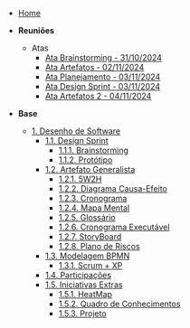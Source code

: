 <!-- docs/_sidebar.md -->

- [Home](/)


- **Reuniões**
  - Atas
    - [Ata Brainstorming - 31/10/2024](/Atas/ata_brainstorming.md)
    - [Ata Artefatos - 02/11/2024](/Atas/atas.md)
    - [Ata Planejamento - 03/11/2024](/Atas/ata_planejamento.md)
    - [Ata Design Sprint - 03/11/2024](/Atas/ata_designsprint.md)
    - [Ata Artefatos 2 - 04/11/2024](/Atas/Ata_gp1_3.md)

- **Base**
  - [1. Desenho de Software](/Base/1.Base.md)
    - [1.1. Design Sprint](/DesignSprint/designsprint.md)
      - [1.1.1. Brainstorming](/DesignSprint/brainstorming.md)
      - [1.1.2. Protótipo](/DesignSprint/prototipo.md)
    - [1.2. Artefato Generalista](/Artefatos/artefato.md)
      - [1.2.1. 5W2H](/Artefatos/5w2h.md)
      - [1.2.2. Diagrama Causa-Efeito](/Artefatos/Ishikawa.md)
      - [1.2.3. Cronograma](/Artefatos/Cronograma.md)
      - [1.2.4. Mapa Mental](/Artefatos/Mapamental.md)
      - [1.2.5. Glossário](/Artefatos/Glossario.md)
      - [1.2.6. Cronograma Executável](/Artefatos/CronogramaExecutavel.md)
      - [1.2.7. StoryBoard](/Artefatos/StoryBoard.md) 
      - [1.2.8. Plano de Riscos](/Artefatos/PlanoDeRiscos.md)
    - [1.3. Modelagem BPMN](/ModelagemBPMN/modelagem.md)
      - [1.3.1. Scrum + XP](/ModelagemBPMN/scrumxp.md)
    - [1.4. Participações](/Participacoes/participacoes.md)
    - [1.5. Iniciativas Extras](/IniciativasExtras/iniciativas.md)
      - [1.5.1. HeatMap](/IniciativasExtras/heatmap.md)
      - [1.5.2. Quadro de Conhecimentos](/IniciativasExtras/conhecimentos.md)
      - [1.5.3. Projeto](/IniciativasExtras/projeto.md)

